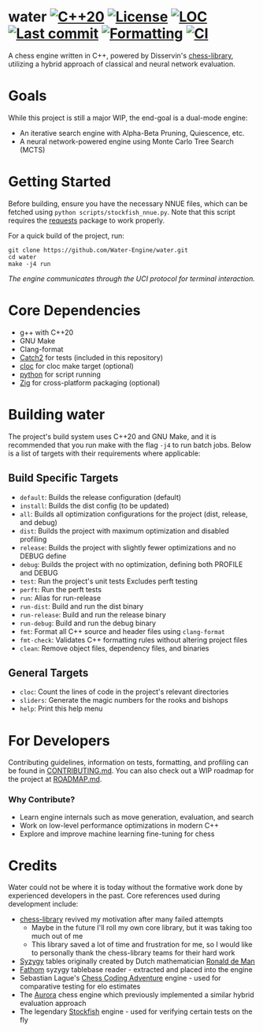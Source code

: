 # water [![C++20](https://img.shields.io/badge/C%2B%2B-20-blue?logo=c%2B%2B&logoColor=white)](https://en.cppreference.com/w/cpp/20.html) [![License](https://img.shields.io/github/license/Water-Engine/water)](LICENSE) [![LOC](https://img.shields.io/endpoint?url=https://raw.githubusercontent.com/Water-Engine/water/loc/.github/loc_badge.json)](https://github.com/Water-Engine/water/actions/workflows/loc.yml) [![Last commit](https://img.shields.io/github/last-commit/Water-Engine/water)](https://github.com/Water-Engine/water) [![Formatting](https://github.com/Water-Engine/water/actions/workflows/format.yml/badge.svg)](https://github.com/Water-Engine/water/actions/workflows/format.yml) [![CI](https://github.com/Water-Engine/water/actions/workflows/ci.yml/badge.svg)](https://github.com/Water-Engine/water/actions/workflows/ci.yml)
A chess engine written in C++, powered by Disservin's [chess-library](https://github.com/Disservin/chess-library), utilizing a hybrid approach of classical and neural network evaluation.

# Goals
While this project is still a major WIP, the end-goal is a dual-mode engine:
- An iterative search engine with Alpha-Beta Pruning, Quiescence, etc.
- A neural network-powered engine using Monte Carlo Tree Search (MCTS)

# Getting Started
Before building, ensure you have the necessary NNUE files, which can be fetched using `python scripts/stockfish_nnue.py`. Note that this script requires the [requests](https://pypi.org/project/requests/) package to work properly.

For a quick build of the project, run:
```shell
git clone https://github.com/Water-Engine/water.git
cd water
make -j4 run
```

_The engine communicates through the UCI protocol for terminal interaction._

# Core Dependencies
- g++ with C++20
- GNU Make
- Clang-format
- [Catch2](https://github.com/catchorg/Catch2) for tests (included in this repository)
- [cloc](https://github.com/AlDanial/cloc) for cloc make target (optional)
- [python](https://www.python.org/downloads/) for script running
- [Zig](https://ziglang.org/download/) for cross-platform packaging (optional)


# Building water
The project's build system uses C++20 and GNU Make, and it is recommended that you run make with the flag `-j4` to run batch jobs. Below is a list of targets with their requirements where applicable:

## Build Specific Targets
- `default`: Builds the release configuration (default)
- `install`: Builds the dist config (to be updated)
- `all`: Builds all optimization configurations for the project (dist, release, and debug)
- `dist`: Builds the project with maximum optimization and disabled profiling
- `release`: Builds the project with slightly fewer optimizations and no DEBUG define
- `debug`: Builds the project with no optimization, defining both PROFILE and DEBUG
- `test`: Run the project's unit tests Excludes perft testing
- `perft`: Run the perft tests
- `run`: Alias for run-release
- `run-dist`: Build and run the dist binary
- `run-release`: Build and run the release binary
- `run-debug`: Build and run the debug binary
- `fmt`: Format all C++ source and header files using `clang-format`
- `fmt-check`: Validates C++ formatting rules without altering project files
- `clean`: Remove object files, dependency files, and binaries

## General Targets
- `cloc`: Count the lines of code in the project's relevant directories
- `sliders`: Generate the magic numbers for the rooks and bishops
- `help`: Print this help menu

# For Developers
Contributing guidelines, information on tests, formatting, and profiling can be found in [CONTRIBUTING.md](.github/CONTRIBUTING.md). You can also check out a WIP roadmap for the project at [ROADMAP.md](.github/ROADMAP.md).

### Why Contribute?
- Learn engine internals such as move generation, evaluation, and search  
- Work on low-level performance optimizations in modern C++ 
- Explore and improve machine learning fine-tuning for chess 

# Credits
Water could not be where it is today without the formative work done by experienced developers in the past. Core references used during development include:
- [chess-library](https://github.com/Disservin/chess-library) revived my motivation after many failed attempts
    - Maybe in the future I'll roll my own core library, but it was taking too much out of me
    - This library saved a lot of time and frustration for me, so I would like to personally thank the chess-library teams for their hard work
- [Syzygy](https://www.chessprogramming.org/Syzygy_Bases) tables originally created by Dutch mathematician [Ronald de Man](https://www.chessprogramming.org/Ronald_de_Man)
- [Fathom](https://github.com/jdart1/Fathom) syzygy tablebase reader - extracted and placed into the engine
- Sebastian Lague's [Chess Coding Adventure](https://github.com/SebLague/Chess-Coding-Adventure) engine - used for comparative testing for elo estimates
- The [Aurora](https://github.com/kjljixx/Aurora-Chess-Engine) chess engine which previously implemented a similar hybrid evaluation approach
- The legendary [Stockfish](https://github.com/official-stockfish/Stockfish) engine - used for verifying certain tests on the fly

